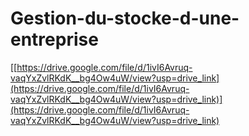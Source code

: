 # Gestion-du-stocke-d-une-entreprise
[[https://drive.google.com/file/d/1ivI6Avruq-vaqYxZvlRKdK__bg4Ow4uW/view?usp=drive_link](https://drive.google.com/file/d/1ivI6Avruq-vaqYxZvlRKdK__bg4Ow4uW/view?usp=drive_link)](https://drive.google.com/file/d/1ivI6Avruq-vaqYxZvlRKdK__bg4Ow4uW/view?usp=drive_link)
